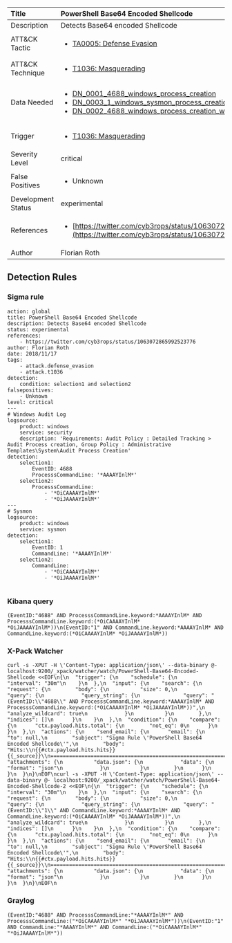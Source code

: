 | Title                | PowerShell Base64 Encoded Shellcode                                                                                                                                                 |
|:---------------------|:------------------------------------------------------------------------------------------------------------------------------------------------------------|
| Description          | Detects Base64 encoded Shellcode                                                                                                                                           |
| ATT&amp;CK Tactic    | <ul><li>[TA0005: Defense Evasion](https://attack.mitre.org/tactics/TA0005)</li></ul>  |
| ATT&amp;CK Technique | <ul><li>[T1036: Masquerading](https://attack.mitre.org/techniques/T1036)</li></ul>                             |
| Data Needed          | <ul><li>[DN_0001_4688_windows_process_creation](../Data_Needed/DN_0001_4688_windows_process_creation.md)</li><li>[DN_0003_1_windows_sysmon_process_creation](../Data_Needed/DN_0003_1_windows_sysmon_process_creation.md)</li><li>[DN_0002_4688_windows_process_creation_with_commandline](../Data_Needed/DN_0002_4688_windows_process_creation_with_commandline.md)</li></ul>                                                         |
| Trigger              | <ul><li>[T1036: Masquerading](../Triggers/T1036.md)</li></ul>  |
| Severity Level       | critical                                                                                                                                                 |
| False Positives      | <ul><li>Unknown</li></ul>                                                                  |
| Development Status   | experimental                                                                                                                                                |
| References           | <ul><li>[https://twitter.com/cyb3rops/status/1063072865992523776](https://twitter.com/cyb3rops/status/1063072865992523776)</li></ul>                                                          |
| Author               | Florian Roth                                                                                                                                                |


## Detection Rules

### Sigma rule

```
action: global
title: PowerShell Base64 Encoded Shellcode
description: Detects Base64 encoded Shellcode 
status: experimental
references:
    - https://twitter.com/cyb3rops/status/1063072865992523776
author: Florian Roth
date: 2018/11/17
tags:
    - attack.defense_evasion
    - attack.t1036
detection:
    condition: selection1 and selection2
falsepositives: 
    - Unknown
level: critical
---
# Windows Audit Log
logsource:
    product: windows
    service: security
    description: 'Requirements: Audit Policy : Detailed Tracking > Audit Process creation, Group Policy : Administrative Templates\System\Audit Process Creation'
detection:
    selection1:
        EventID: 4688
        ProcesssCommandLine: '*AAAAYInlM*'
    selection2:
        ProcesssCommandLine: 
            - '*OiCAAAAYInlM*'
            - '*OiJAAAAYInlM*'
---
# Sysmon
logsource:
    product: windows
    service: sysmon
detection:
    selection1:
        EventID: 1
        CommandLine: '*AAAAYInlM*'
    selection2:
        CommandLine: 
            - '*OiCAAAAYInlM*'
            - '*OiJAAAAYInlM*'


```





### Kibana query

```
(EventID:"4688" AND ProcesssCommandLine.keyword:*AAAAYInlM* AND ProcesssCommandLine.keyword:(*OiCAAAAYInlM* *OiJAAAAYInlM*))\n(EventID:"1" AND CommandLine.keyword:*AAAAYInlM* AND CommandLine.keyword:(*OiCAAAAYInlM* *OiJAAAAYInlM*))
```





### X-Pack Watcher

```
curl -s -XPUT -H \'Content-Type: application/json\' --data-binary @- localhost:9200/_xpack/watcher/watch/PowerShell-Base64-Encoded-Shellcode <<EOF\n{\n  "trigger": {\n    "schedule": {\n      "interval": "30m"\n    }\n  },\n  "input": {\n    "search": {\n      "request": {\n        "body": {\n          "size": 0,\n          "query": {\n            "query_string": {\n              "query": "(EventID:\\"4688\\" AND ProcesssCommandLine.keyword:*AAAAYInlM* AND ProcesssCommandLine.keyword:(*OiCAAAAYInlM* *OiJAAAAYInlM*))",\n              "analyze_wildcard": true\n            }\n          }\n        },\n        "indices": []\n      }\n    }\n  },\n  "condition": {\n    "compare": {\n      "ctx.payload.hits.total": {\n        "not_eq": 0\n      }\n    }\n  },\n  "actions": {\n    "send_email": {\n      "email": {\n        "to": null,\n        "subject": "Sigma Rule \'PowerShell Base64 Encoded Shellcode\'",\n        "body": "Hits:\\n{{#ctx.payload.hits.hits}}{{_source}}\\n================================================================================\\n{{/ctx.payload.hits.hits}}",\n        "attachments": {\n          "data.json": {\n            "data": {\n              "format": "json"\n            }\n          }\n        }\n      }\n    }\n  }\n}\nEOF\ncurl -s -XPUT -H \'Content-Type: application/json\' --data-binary @- localhost:9200/_xpack/watcher/watch/PowerShell-Base64-Encoded-Shellcode-2 <<EOF\n{\n  "trigger": {\n    "schedule": {\n      "interval": "30m"\n    }\n  },\n  "input": {\n    "search": {\n      "request": {\n        "body": {\n          "size": 0,\n          "query": {\n            "query_string": {\n              "query": "(EventID:\\"1\\" AND CommandLine.keyword:*AAAAYInlM* AND CommandLine.keyword:(*OiCAAAAYInlM* *OiJAAAAYInlM*))",\n              "analyze_wildcard": true\n            }\n          }\n        },\n        "indices": []\n      }\n    }\n  },\n  "condition": {\n    "compare": {\n      "ctx.payload.hits.total": {\n        "not_eq": 0\n      }\n    }\n  },\n  "actions": {\n    "send_email": {\n      "email": {\n        "to": null,\n        "subject": "Sigma Rule \'PowerShell Base64 Encoded Shellcode\'",\n        "body": "Hits:\\n{{#ctx.payload.hits.hits}}{{_source}}\\n================================================================================\\n{{/ctx.payload.hits.hits}}",\n        "attachments": {\n          "data.json": {\n            "data": {\n              "format": "json"\n            }\n          }\n        }\n      }\n    }\n  }\n}\nEOF\n
```





### Graylog

```
(EventID:"4688" AND ProcesssCommandLine:"*AAAAYInlM*" AND ProcesssCommandLine:("*OiCAAAAYInlM*" "*OiJAAAAYInlM*"))\n(EventID:"1" AND CommandLine:"*AAAAYInlM*" AND CommandLine:("*OiCAAAAYInlM*" "*OiJAAAAYInlM*"))
```

